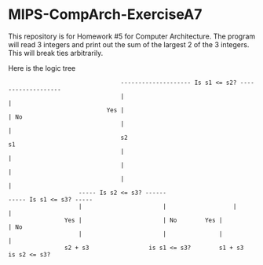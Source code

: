 # MIPS-CompArch-ExerciseA7
This repository is for Homework #5 for Computer Architecture. The program will read 3 integers and print out the sum of the largest 2 of the 3 integers. This will break ties arbitrarily.



Here is the logic tree

									-------------------- Is s1 <= s2? -------------------
									|													|
								Yes	|													| No
									|													|
									s2													s1
									|													|
									|													|
									|													|
						----- Is s2 <= s3? ------							----- Is s1 <= s3? -----
						|						|					|			|
					Yes	|						| No		Yes |			| No
						|						|				|			|
					s2 + s3					is s1 <= s3?		s1 + s3		is s2 <= s3?
